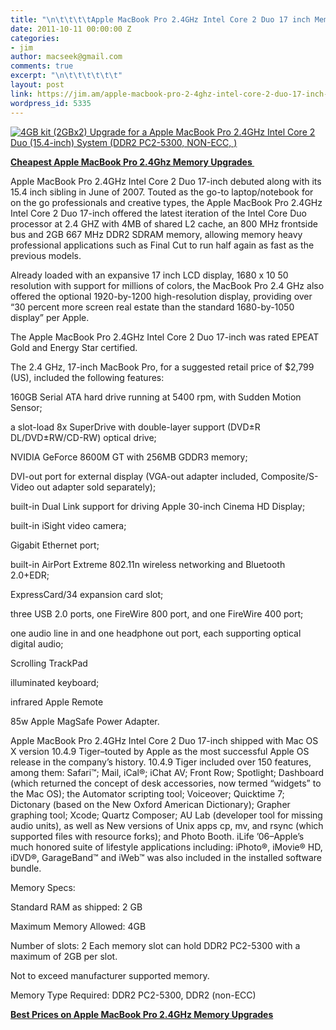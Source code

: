 ```yaml
---
title: "\n\t\t\t\tApple MacBook Pro 2.4GHz Intel Core 2 Duo 17 inch Memory Upgrades\t\t"
date: 2011-10-11 00:00:00 Z
categories:
- jim
author: macseek@gmail.com
comments: true
excerpt: "\n\t\t\t\t\t\t"
layout: post
link: https://jim.am/apple-macbook-pro-2-4ghz-intel-core-2-duo-17-inch-memory-upgrades/
wordpress_id: 5335
---
```


[![4GB kit (2GBx2) Upgrade for a Apple MacBook Pro 2.4GHz Intel Core 2 Duo (15.4-inch) System (DDR2 PC2-5300, NON-ECC, )](http://ecx.images-amazon.com/images/I/41Lg-UzU9vL._SL500_AA300_.jpg)](http://www.amazon.com/gp/product/B004AQKFVE/ref=as_li_ss_tl?ie=UTF8&tag=ramseeker-20&linkCode=as2&camp=217145&creative=399373&creativeASIN=B004AQKFVE)




**[Cheapest Apple MacBook Pro 2.4Ghz Memory Upgrades ](http://www.amazon.com/gp/product/B004AQKFVE/ref=as_li_ss_tl?ie=UTF8&tag=ramseeker-20&linkCode=as2&camp=217145&creative=399373&creativeASIN=B004AQKFVE)**




Apple MacBook Pro 2.4GHz Intel Core 2 Duo 17-inch debuted along with its 15.4 inch sibling in June of 2007. Touted as the go-to laptop/notebook for on the go professionals and creative types, the Apple MacBook Pro 2.4GHz Intel Core 2 Duo 17-inch offered the latest iteration of the Intel Core Duo processor at 2.4 GHZ with 4MB of shared L2 cache, an 800 MHz frontside bus and 2GB 667 MHz DDR2 SDRAM memory, allowing memory heavy professional applications such as Final Cut to run half again as fast as the previous models.




Already loaded with an expansive 17 inch LCD display, 1680 x 10 50 resolution with support for millions of colors, the MacBook Pro 2.4 GHz also offered the optional 1920-by-1200 high-resolution display, providing over “30 percent more screen real estate than the standard 1680-by-1050 display” per Apple.




The Apple MacBook Pro 2.4GHz Intel Core 2 Duo 17-inch was rated EPEAT Gold and Energy Star certified.




The 2.4 GHz, 17-inch MacBook Pro, for a suggested retail price of $2,799 (US), included the following features:




160GB Serial ATA hard drive running at 5400 rpm, with Sudden Motion Sensor;




a slot-load 8x SuperDrive with double-layer support (DVD±R DL/DVD±RW/CD-RW) optical drive;




NVIDIA GeForce 8600M GT with 256MB GDDR3 memory;




DVI-out port for external display (VGA-out adapter included, Composite/S-Video out adapter sold separately);




built-in Dual Link support for driving Apple 30-inch Cinema HD Display;




built-in iSight video camera;




Gigabit Ethernet port;




built-in AirPort Extreme 802.11n wireless networking and Bluetooth 2.0+EDR;




ExpressCard/34 expansion card slot;




three USB 2.0 ports, one FireWire 800 port, and one FireWire 400 port;




one audio line in and one headphone out port, each supporting optical digital audio;




Scrolling TrackPad




illuminated keyboard;




infrared Apple Remote




85w Apple MagSafe Power Adapter.




Apple MacBook Pro 2.4GHz Intel Core 2 Duo 17-inch shipped with Mac OS X version 10.4.9 Tiger–touted by Apple as the most successful Apple OS release in the company’s history. 10.4.9 Tiger included over 150 features, among them: Safari™; Mail, iCal®; iChat AV; Front Row; Spotlight; Dashboard (which returned the concept of desk accessories, now termed “widgets” to the Mac OS); the Automator scripting tool; Voiceover; Quicktime 7; Dictonary (based on the New Oxford American Dictionary); Grapher graphing tool; Xcode; Quartz Composer; AU Lab (developer tool for missing audio units), as well as New versions of Unix apps cp, mv, and rsync (which supported files with resource forks); and Photo Booth. iLife ’06–Apple’s much honored suite of lifestyle applications including: iPhoto®, iMovie® HD, iDVD®, GarageBand™ and iWeb™ was also included in the installed software bundle.




Memory Specs:




Standard RAM as shipped: 2 GB




Maximum Memory Allowed: 4GB




Number of slots: 2 Each memory slot can hold DDR2 PC2-5300 with a maximum of 2GB per slot.




Not to exceed manufacturer supported memory.




Memory Type Required: DDR2 PC2-5300, DDR2 (non-ECC)




[**Best Prices on Apple MacBook Pro 2.4GHz Memory Upgrades**](http://www.amazon.com/gp/product/B004AQKFVE/ref=as_li_ss_tl?ie=UTF8&tag=ramseeker-20&linkCode=as2&camp=217145&creative=399373&creativeASIN=B004AQKFVE)


		
